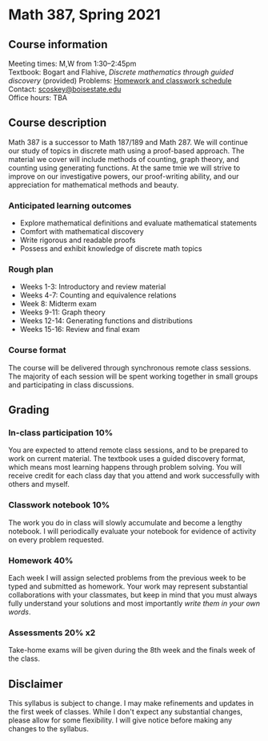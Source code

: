 # Math 387, Spring 2021

## Course information

Meeting times: M,W from 1:30&ndash;2:45pm  
Textbook: Bogart and Flahive, *Discrete mathematics through guided discovery* (provided)
Problems: [Homework and classwork schedule](homework)  
Contact: scoskey@boisestate.edu  
Office hours: TBA

## Course description

Math 387 is a successor to Math 187/189 and Math 287. We will continue our study of topics in discrete math using a proof-based approach. The material we cover will include methods of counting, graph theory, and counting using generating functions. At the same tmie we will strive to improve on our investigative powers, our proof-writing ability, and our appreciation for mathematical methods and beauty.

### Anticipated learning outcomes

* Explore mathematical definitions and evaluate mathematical statements
* Comfort with mathematical discovery
* Write rigorous and readable proofs
* Possess and exhibit knowledge of discrete math topics

### Rough plan

* Weeks 1-3: Introductory and review material
* Weeks 4-7: Counting and equivalence relations
* Week 8: Midterm exam
* Weeks 9-11: Graph theory
* Weeks 12-14: Generating functions and distributions
* Weeks 15-16: Review and final exam

### Course format

The course will be delivered through synchronous remote class sessions. The majority of each session will be spent working together in small groups and participating in class discussions.

## Grading

### In-class participation 10%

You are expected to attend remote class sessions, and to be prepared to work on current material. The textbook uses a guided discovery format, which means most learning happens through problem solving. You will receive credit for each class day that you attend and work successfully with others and myself.

### Classwork notebook 10%

The work you do in class will slowly accumulate and become a lengthy notebook. I will periodically evaluate your notebook for evidence of activity on every problem requested.

### Homework 40%

Each week I will assign selected problems from the previous week to be typed and submitted as homework. Your work may represent substantial collaborations with your classmates, but keep in mind that you must always fully understand your solutions and most importantly *write them in your own words*.

### Assessments 20% x2

Take-home exams will be given during the 8th week and the finals week of the class.

## Disclaimer

This syllabus is subject to change. I may make refinements and updates in the first week of classes. While I don't expect any substantial changes, please allow for some flexibility. I will give notice before making any changes to the syllabus.
